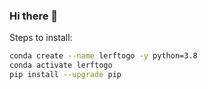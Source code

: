 ### Hi there 👋

Steps to install: 

```bash
conda create --name lerftogo -y python=3.8
conda activate lerftogo
pip install --upgrade pip
```